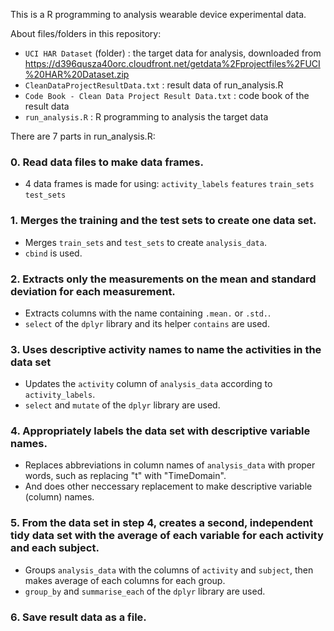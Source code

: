 This is a R programming to analysis wearable device experimental data.

About files/folders in this repository:

  * `UCI HAR Dataset` (folder) : the target data for analysis, downloaded from https://d396qusza40orc.cloudfront.net/getdata%2Fprojectfiles%2FUCI%20HAR%20Dataset.zip
  * `CleanDataProjectResultData.txt` : result data of run_analysis.R
  * `Code Book - Clean Data Project Result Data.txt` : code book of the result data
  * `run_analysis.R` : R programming to analysis the target data

There are 7 parts in run_analysis.R:
### 0. Read data files to make data frames.
  * 4 data frames is made for using:
   `activity_labels`
   `features`
   `train_sets`
   `test_sets`

### 1. Merges the training and the test sets to create one data set.
  * Merges `train_sets` and `test_sets` to create `analysis_data`.
  * `cbind` is used.

### 2. Extracts only the measurements on the mean and standard deviation for each measurement.
  * Extracts columns with the name containing `.mean.` or `.std.`.
  * `select` of the `dplyr` library and its helper `contains` are used.

### 3. Uses descriptive activity names to name the activities in the data set
  * Updates the `activity` column of `analysis_data` according to `activity_labels`.
  * `select` and `mutate` of the `dplyr` library are used.

### 4. Appropriately labels the data set with descriptive variable names.
  * Replaces abbreviations in column names of `analysis_data` with proper words, such as replacing "t" with "TimeDomain".
  * And does other neccessary replacement to make descriptive variable (column) names.

### 5. From the data set in step 4, creates a second, independent tidy data set with the average of each variable for each activity and each subject.
  * Groups `analysis_data` with the columns of `activity` and `subject`, then makes average of each columns for each group.
  * `group_by` and `summarise_each` of the `dplyr` library are used.

### 6. Save result data as a file.